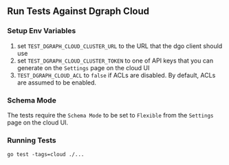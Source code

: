 ## Run Tests Against Dgraph Cloud

### Setup Env Variables

1. set `TEST_DGRAPH_CLOUD_CLUSTER_URL` to the URL that the dgo client should use
2. set `TEST_DGRAPH_CLOUD_CLUSTER_TOKEN` to one of API keys that you can generate on the `Settings` page on the cloud UI
3. `TEST_DGRAPH_CLOUD_ACL` to `false` if ACLs are disabled. By default, ACLs are assumed to be enabled.

### Schema Mode

The tests require the `Schema Mode` to be set to `Flexible` from the `Settings` page on the cloud UI.

### Running Tests

```
go test -tags=cloud ./...
```
